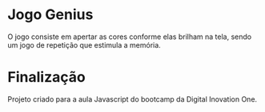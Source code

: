<h1>Jogo Genius</h1>
O jogo consiste em apertar as cores conforme elas brilham na tela, sendo um jogo de repetição que estimula a memória.

<h1> Finalização </h1>
Projeto criado para a aula Javascript do bootcamp da Digital Inovation One.
